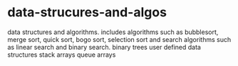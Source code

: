 # data-strucures-and-algos
data structures and algorithms. 
includes algorithms such as bubblesort, merge sort, quick sort, bogo sort, selection sort and search algorithms such as linear search and binary search. 
binary trees
user defined data structures 
stack arrays 
queue arrays

